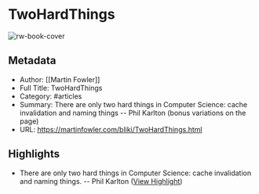 # TwoHardThings

![rw-book-cover](https://readwise-assets.s3.amazonaws.com/media/uploaded_book_covers/profile_981205/logo-sq.png)

## Metadata
- Author: [[Martin Fowler]]
- Full Title: TwoHardThings
- Category: #articles
- Summary: There are only two hard things in Computer Science: cache invalidation and naming things -- Phil Karlton (bonus variations on the page)
- URL: https://martinfowler.com/bliki/TwoHardThings.html

## Highlights
- There are only two hard things in Computer Science: cache invalidation and naming things.
  -- Phil Karlton ([View Highlight](https://read.readwise.io/read/01h5mvr7zmemcf80hnwxmb67p4))

